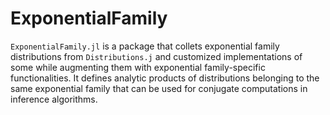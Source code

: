 # ExponentialFamily

``ExponentialFamily.jl`` is a package that collets exponential family distributions from ``Distributions.j`` and customized implementations of some while augmenting them with exponential family-specific functionalities. It defines analytic products of distributions belonging to the same exponential family that can be used for conjugate computations in inference algorithms.
